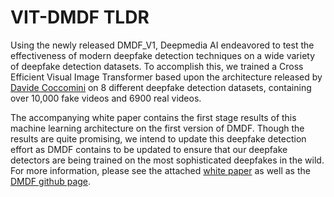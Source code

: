 # VIT-DMDF TLDR

Using the newly released DMDF_V1, Deepmedia AI endeavored to test the effectiveness of modern deepfake detection techniques on a wide variety of deepfake 
detection datasets. To accomplish this, we trained a Cross Efficient Visual Image Transformer based upon the architecture released by [Davide Coccomini](https://github.com/davide-coccomini/Combining-EfficientNet-and-Vision-Transformers-for-Video-Deepfake-Detection) on 
8 different deepfake detection datasets, containing over 10,000 fake videos and 6900 real videos. 

The accompanying white paper contains the first stage results of this machine learning architecture on the first version of DMDF. Though the results are 
quite promising, we intend to update this deepfake detection effort as DMDF contains to be updated to ensure that our deepfake detectors are being trained 
on the most sophisticated deepfakes in the wild. For more information, please see the attached [white paper](https://github.com/OfmanAI/Visual_Image_Transformers_DMDF/blob/main/CE-VIT%20DMDF%20White%20Paper.pdf) as well as the [DMDF github page](https://github.com/deepmediaAI/DMDF).
